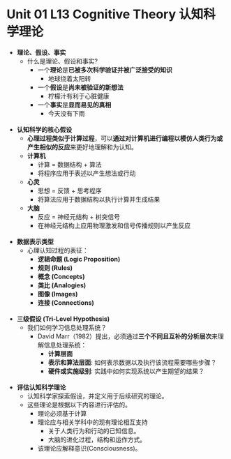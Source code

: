 # Unit 01 L13 Cognitive Theory 认知科学理论
- <b> 理论、假设、事实 </b>
	- 什么是理论、假设和事实?
		- 一个<b>理论</b>是<b>已被多次科学验证并被广泛接受的知识</b>
			- 地球绕着太阳转
		- 一个<b>假设</b>是<b>尚未被验证的新想法</b>
			- 柠檬汁有利于心脏健康
		- 一个<b>事实</b>是<b>显而易见的真相</b>
			- 今天没有下雨<br><br/>
- <b>认知科学的核心假设</b>
	- <b>心理过程类似于计算过程</b>，可以<b>通过对计算机进行编程以模仿人类行为或产生相似的反应</b>来更好地理解和为认知。
	- <b>计算机</b>
		- 计算 = 数据结构 + 算法
		- 将程序应用于表述以产生想法或行动
	- <b>心灵</b>
		- 思想 = 反馈 + 思考程序
		- 将算法应用于数据结构以执行计算并生成结果
	- <b>大脑</b>
		- 反应 = 神经元结构 + 树突信号
		- 在神经元结构上应用物理激发和信号传播规则以产生反应<br><br/>
- <b>数据表示类型</b>
	- 心理认知过程的表征：
		- <b>逻辑命题 (Logic Proposition)</b>
		- <b>规则 (Rules)</b>
		- <b>概念 (Concepts)</b>
		- <b>类比 (Analogies)</b>
		- <b>图像 (Images)</b>
		- <b>连接 (Connections)</b><br><br/>
- <b>三级假设 (Tri-Level Hypothesis)</b>
	- 我们如何学习信息处理系统？
		- David Marr（1982）提出，必须通过<b>三个不同且互补的分析层次</b>来理解信息处理系统：
			- <b>计算层面</b>
			- <b>表示和算法层面</b>: 如何表示数据以及执行该流程需要哪些步骤？
			- <b>硬件或实施级别</b>: 实践中如何实现系统以产生期望的结果？<br><br/>
- <b>评估认知科学理论</b>
	- 认知科学家探索假设，并定义用于后续研究的理论。
	- 这些理论是根据以下内容进行评估的。
		- 理论必须基于计算
		- 理论应与相关学科中的现有理论相互支持
			- 关于人类行为和行动的已知信息。
			- 大脑的进化过程，结构和运作方式。
		- 该理论应解释意识(Consciousness)。
